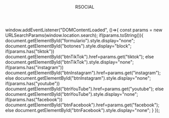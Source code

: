 <!DOCTYPE html>
<html lang="es">
<head>
<meta charset="UTF-8">
<meta name="viewport" content="width=device-width, initial-scale=1.0">
<title>RSOCIAL Neon</title>
<style>
@import url('https://fonts.googleapis.com/css2?family=Orbitron:wght@700&display=swap');

body {
margin:0;
padding:0;
font-family: 'Arial', sans-serif;
text-align:center;
height:100vh;
display:flex;
flex-direction:column;
justify-content:center;
background: linear-gradient(270deg, #ff00cc, #3333ff, #00ffcc, #ffcc00);
background-size: 800% 800%;
animation: gradientBG 20s ease infinite;
color:#fff;
overflow-x:hidden;
}

@keyframes gradientBG {
0% {background-position:0% 50%;}
50% {background-position:100% 50%;}
100% {background-position:0% 50%;}
}

header {
font-family: 'Orbitron', sans-serif;
font-size:3em;
font-weight:bold;
text-shadow: 0 0 10px #ff00cc, 0 0 20px #ff00cc, 0 0 30px #ff00cc;
animation: glowLogo 2s ease-in-out infinite alternate;
margin-bottom:2rem;
}

@keyframes glowLogo {
0% {text-shadow: 0 0 5px #ff00cc, 0 0 10px #ff00cc, 0 0 15px #ff00cc;}
100% {text-shadow: 0 0 20px #ff00cc, 0 0 30px #ff00cc, 0 0 40px #ff00cc;}
}

.container {
max-width:400px;
margin:0 auto;
display:flex;
flex-direction:column;
gap:15px;
}

input {
padding:12px;
border-radius:8px;
border:none;
outline:none;
font-size:1em;
text-align:center;
}

button {
padding:12px;
border:none;
border-radius:8px;
font-size:1em;
font-weight:bold;
cursor:pointer;
color:#fff;
background:#ff00cc;
box-shadow: 0 0 10px #ff00cc, 0 0 20px #ff00cc, 0 0 30px #ff00cc;
transition:0.3s;
}

button:hover {
box-shadow: 0 0 20px #ff00cc, 0 0 40px #ff00cc, 0 0 60px #ff00cc;
transform:scale(1.05);
}

.btn {
display:block;
padding:15px;
border:none;
border-radius:10px;
font-weight:bold;
font-size:1.2em;
color:#fff;
text-decoration:none;
transition:0.3s;
text-shadow: 0 0 5px #fff;
box-shadow: 0 0 5px #fff;
}

.tiktok { background:#000; box-shadow:0 0 10px #fff; }
.instagram { background:linear-gradient(45deg,#feda75,#fa7e1e,#d62976,#962fbf,#4f5bd5); box-shadow:0 0 10px #fff;}
.youtube { background:#ff0000; box-shadow:0 0 10px #fff;}
.facebook { background:#1877f2; box-shadow:0 0 10px #fff;}

.btn:hover {
filter: brightness(1.3);
transform: scale(1.1);
box-shadow:0 0 20px #fff, 0 0 30px #fff;
}

</style>
</head>
<body>

<header>RSOCIAL</header>

<div class="container" id="formulario">
window.addEventListener("DOMContentLoaded", ()=>{
const params = new URLSearchParams(window.location.search);
if(params.toString()){
document.getElementById("formulario").style.display="none";
document.getElementById("botones").style.display="block";
if(params.has("tiktok")) document.getElementById("btnTikTok").href=params.get("tiktok"); else document.getElementById("btnTikTok").style.display="none";
if(params.has("instagram")) document.getElementById("btnInstagram").href=params.get("instagram"); else document.getElementById("btnInstagram").style.display="none";
if(params.has("youtube")) document.getElementById("btnYouTube").href=params.get("youtube"); else document.getElementById("btnYouTube").style.display="none";
if(params.has("facebook")) document.getElementById("btnFacebook").href=params.get("facebook"); else document.getElementById("btnFacebook").style.display="none";
}
});
</script>

</body>
</html>
